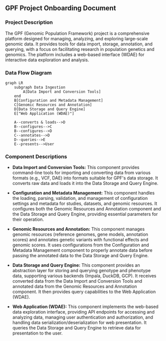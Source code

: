 ## GPF Project Onboarding Document

### Project Description

The GPF (Genomic Population Framework) project is a comprehensive platform designed for managing, analyzing, and exploring large-scale genomic data. It provides tools for data import, storage, annotation, and querying, with a focus on facilitating research in population genetics and genomics. The platform includes a web-based interface (WDAE) for interactive data exploration and analysis.

### Data Flow Diagram

```mermaid
graph LR
    subgraph Data Ingestion
        A[Data Import and Conversion Tools]
    end
    B[Configuration and Metadata Management]
    C[Genomic Resources and Annotation]
    D[Data Storage and Query Engine]
    E["Web Application (WDAE)"]

    A--converts & loads-->D
    B--configures-->C
    B--configures-->D
    C--annotates-->D
    D--queries-->E
    E--presents-->User
```

### Component Descriptions

*   **Data Import and Conversion Tools:** This component provides command-line tools for importing and converting data from various formats (e.g., VCF, DAE) into formats suitable for GPF's data storage. It converts raw data and loads it into the Data Storage and Query Engine.

*   **Configuration and Metadata Management:** This component handles the loading, parsing, validation, and management of configuration settings and metadata for studies, datasets, and genomic resources. It configures both the Genomic Resources and Annotation component and the Data Storage and Query Engine, providing essential parameters for their operation.

*   **Genomic Resources and Annotation:** This component manages genomic resources (reference genomes, gene models, annotation scores) and annotates genetic variants with functional effects and genomic scores. It uses configurations from the Configuration and Metadata Management component to properly annotate data before passing the annotated data to the Data Storage and Query Engine.

*   **Data Storage and Query Engine:** This component provides an abstraction layer for storing and querying genotype and phenotype data, supporting various backends (Impala, DuckDB, GCP). It receives converted data from the Data Import and Conversion Tools and annotated data from the Genomic Resources and Annotation component. It then provides query capabilities to the Web Application (WDAE).

*   **Web Application (WDAE):** This component implements the web-based data exploration interface, providing API endpoints for accessing and analyzing data, managing user authentication and authorization, and handling data serialization/deserialization for web presentation. It queries the Data Storage and Query Engine to retrieve data for presentation to the user.
